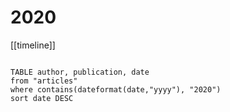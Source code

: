 # 2020

[[timeline]]

```dataview

TABLE author, publication, date
from "articles"
where contains(dateformat(date,"yyyy"), "2020")
sort date DESC

```